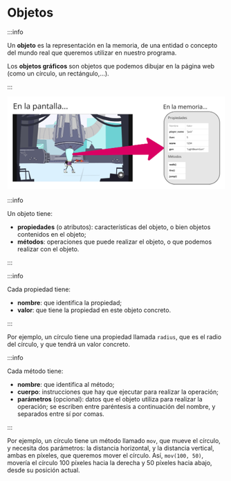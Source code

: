 # Objetos

:::info

Un **objeto** es la representación en la memoria, de una entidad o
concepto del mundo real que queremos utilizar en nuestro programa.

Los **objetos gráficos** son objetos que podemos dibujar en la página
web (como un círculo, un rectángulo,…).

:::

![](../../static/img/object.jpg)

:::info

Un objeto tiene:

  - **propiedades** (o atributos): características del objeto, o bien
    objetos contenidos en el objeto;
  - **métodos**: operaciones que puede realizar el objeto, o que podemos
    realizar con el objeto.

:::

:::info

Cada propiedad tiene:

  - **nombre**: que identifica la propiedad;
  - **valor**: que tiene la propiedad en este objeto concreto.

:::

Por ejemplo, un círculo tiene una propiedad llamada `radius`, que es el
radio del círculo, y que tendrá un valor concreto.

:::info

Cada método tiene:

  - **nombre**: que identifica al método;
  - **cuerpo**: instrucciones que hay que ejecutar para realizar la
    operación;
  - **parámetros** (opcional): datos que el objeto utiliza para realizar
    la operación; se escriben entre paréntesis a continuación del
    nombre, y separados entre sí por comas.

:::

Por ejemplo, un círculo tiene un método llamado `mov`, que mueve el
círculo, y necesita dos parámetros: la distancia horizontal, y la
distancia vertical, ambas en píxeles, que queremos mover el círculo.
Así, `mov(100, 50)`, movería el círculo 100 píxeles hacia la derecha y
50 píxeles hacia abajo, desde su posición actual.
